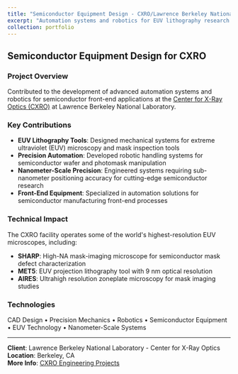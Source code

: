 ```yaml
---
title: "Semiconductor Equipment Design - CXRO/Lawrence Berkeley National Lab"
excerpt: "Automation systems and robotics for EUV lithography research tools at the Center for X-Ray Optics<br/><img src='/images/berkeley.png'>"
collection: portfolio
---
```


## Semiconductor Equipment Design for CXRO

### Project Overview

Contributed to the development of advanced automation systems and robotics for semiconductor front-end applications at the [Center for X-Ray Optics (CXRO)](https://engineering.lbl.gov/cxro-center-for-x-ray-optics/) at Lawrence Berkeley National Laboratory.

### Key Contributions

* **EUV Lithography Tools**: Designed mechanical systems for extreme ultraviolet (EUV) microscopy and mask inspection tools
* **Precision Automation**: Developed robotic handling systems for semiconductor wafer and photomask manipulation
* **Nanometer-Scale Precision**: Engineered systems requiring sub-nanometer positioning accuracy for cutting-edge semiconductor research
* **Front-End Equipment**: Specialized in automation solutions for semiconductor manufacturing front-end processes

### Technical Impact

The CXRO facility operates some of the world's highest-resolution EUV microscopes, including:
- **SHARP**: High-NA mask-imaging microscope for semiconductor mask defect characterization
- **MET5**: EUV projection lithography tool with 9 nm optical resolution
- **AIRES**: Ultrahigh resolution zoneplate microscopy for mask imaging studies

### Technologies

CAD Design • Precision Mechanics • Robotics • Semiconductor Equipment • EUV Technology • Nanometer-Scale Systems

---

**Client**: Lawrence Berkeley National Laboratory - Center for X-Ray Optics  
**Location**: Berkeley, CA  
**More Info**: [CXRO Engineering Projects](https://engineering.lbl.gov/cxro-center-for-x-ray-optics/) 

